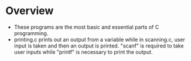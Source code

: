 # Overview
* These programs are the most basic and essential parts of C programming.
* printing.c prints out an output from a variable while in scanning.c, user input is taken and then an output is printed. "scanf" is required to take user inputs while "printf" is necessary to print the output.

